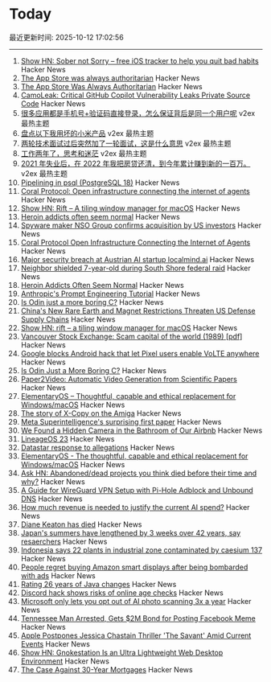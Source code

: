 # Today

最近更新时间: 2025-10-12 17:02:56

--- 
1. [Show HN: Sober not Sorry – free iOS tracker to help you quit bad habits](https://sobernotsorry.app/) Hacker News
2. [The App Store was always authoritarian](https://infrequently.org/2025/10/the-app-store-was-always-authoritarian/) Hacker News
3. [The App Store Was Always Authoritarian](https://infrequently.org/2025/10/the-app-store-was-always-authoritarian/) Hacker News
4. [CamoLeak: Critical GitHub Copilot Vulnerability Leaks Private Source Code](https://www.legitsecurity.com/blog/camoleak-critical-github-copilot-vulnerability-leaks-private-source-code) Hacker News
5. [很多应用都是手机号+验证码直接登录，怎么保证背后是同一个用户呢](https://www.v2ex.com/t/1164591) v2ex 最热主题
6. [盘点以下我用坏的小米产品](https://www.v2ex.com/t/1164584) v2ex 最热主题
7. [两轮技术面试过后突然加了一轮面试，这是什么意思](https://www.v2ex.com/t/1164576) v2ex 最热主题
8. [工作两年了，思考和迷茫](https://www.v2ex.com/t/1164575) v2ex 最热主题
9. [2021 年失业后，在 2022 年我把房贷还清，到今年累计赚到新的一百万。](https://www.v2ex.com/t/1164574) v2ex 最热主题
10. [Pipelining in psql (PostgreSQL 18)](https://postgresql.verite.pro/blog/2025/10/01/psql-pipeline.html) Hacker News
11. [Coral Protocol: Open infrastructure connecting the internet of agents](https://arxiv.org/abs/2505.00749) Hacker News
12. [Show HN: Rift – A tiling window manager for macOS](https://github.com/acsandmann/rift) Hacker News
13. [Heroin addicts often seem normal](https://justismills.substack.com/p/heroin-addicts-often-seem-normal) Hacker News
14. [Spyware maker NSO Group confirms acquisition by US investors](https://techcrunch.com/2025/10/10/spyware-maker-nso-group-confirms-acquisition-by-us-investors/) Hacker News
15. [Coral Protocol Open Infrastructure Connecting the Internet of Agents](https://arxiv.org/abs/2505.00749) Hacker News
16. [Major security breach at Austrian AI startup localmind.ai](https://localmind.ai/) Hacker News
17. [Neighbor shielded 7-year-old during South Shore federal raid](https://chicago.suntimes.com/immigration/2025/10/10/neighbor-shielded-7-year-old-during-south-shore-federal-raid-i-didnt-want-them-to-take-her) Hacker News
18. [Heroin Addicts Often Seem Normal](https://justismills.substack.com/p/heroin-addicts-often-seem-normal) Hacker News
19. [Anthropic's Prompt Engineering Tutorial](https://github.com/anthropics/prompt-eng-interactive-tutorial) Hacker News
20. [Is Odin just a more boring C?](https://dayvster.com/blog/is-odin-just-a-more-boring-c/) Hacker News
21. [China's New Rare Earth and Magnet Restrictions Threaten US Defense Supply Chains](https://www.csis.org/analysis/chinas-new-rare-earth-and-magnet-restrictions-threaten-us-defense-supply-chains) Hacker News
22. [Show HN: rift – a tiling window manager for macOS](https://github.com/acsandmann/rift) Hacker News
23. [Vancouver Stock Exchange: Scam capital of the world (1989) [pdf]](https://scamcouver.wordpress.com/wp-content/uploads/2012/04/scam-capital.pdf) Hacker News
24. [Google blocks Android hack that let Pixel users enable VoLTE anywhere](https://www.androidauthority.com/pixel-ims-broken-october-update-3606444/) Hacker News
25. [Is Odin Just a More Boring C?](https://dayvster.com/blog/is-odin-just-a-more-boring-c/) Hacker News
26. [Paper2Video: Automatic Video Generation from Scientific Papers](https://arxiv.org/abs/2510.05096) Hacker News
27. [ElementaryOS – Thoughtful, capable and ethical replacement for Windows/macOS](https://elementary.io/) Hacker News
28. [The story of X-Copy on the Amiga](https://spillhistorie.no/2025/10/10/the-story-of-x-copy-on-the-amiga/) Hacker News
29. [Meta Superintelligence's surprising first paper](https://paddedinputs.substack.com/p/meta-superintelligences-surprising) Hacker News
30. [We Found a Hidden Camera in the Bathroom of Our Airbnb](https://www.nytimes.com/2025/10/09/travel/airbnb-refund-camera-bathroom.html) Hacker News
31. [LineageOS 23](https://lineageos.org/Changelog-30/) Hacker News
32. [Datastar response to allegations](https://data-star.dev/essays/greedy_developer) Hacker News
33. [ElementaryOS - The thoughtful, capable and ethical replacement for Windows/macOS](https://elementary.io/) Hacker News
34. [Ask HN: Abandoned/dead projects you think died before their time and why?](https://news.ycombinator.com/item?id=45553132) Hacker News
35. [A Guide for WireGuard VPN Setup with Pi-Hole Adblock and Unbound DNS](https://psyonik.tech/posts/a-guide-for-wireguard-vpn-setup-with-pi-hole-adblock-and-unbound-dns/) Hacker News
36. [How much revenue is needed to justify the current AI spend?](https://pracap.com/an-ai-addendum/) Hacker News
37. [Diane Keaton has died](https://www.nytimes.com/2025/10/11/movies/diane-keaton-dead.html) Hacker News
38. [Japan's summers have lengthened by 3 weeks over 42 years, say resaerchers](https://english.kyodonews.net/articles/-/62626) Hacker News
39. [Indonesia says 22 plants in industrial zone contaminated by caesium 137](https://www.reuters.com/sustainability/boards-policy-regulation/indonesia-says-22-plants-industrial-zone-near-jakarta-contaminated-by-caesium-2025-10-08/) Hacker News
40. [People regret buying Amazon smart displays after being bombarded with ads](https://arstechnica.com/gadgets/2025/10/people-regret-buying-amazon-smart-displays-after-being-bombarded-with-ads/) Hacker News
41. [Rating 26 years of Java changes](https://neilmadden.blog/2025/09/12/rating-26-years-of-java-changes/) Hacker News
42. [Discord hack shows risks of online age checks](https://news.sky.com/story/discord-hack-shows-dangers-of-online-age-checks-as-internet-policing-hopes-put-to-the-test-13447618) Hacker News
43. [Microsoft only lets you opt out of AI photo scanning 3x a year](https://hardware.slashdot.org/story/25/10/11/0238213/microsofts-onedrive-begins-testing-face-recognizing-ai-for-photos-for-some-preview-users) Hacker News
44. [Tennessee Man Arrested, Gets $2M Bond for Posting Facebook Meme](https://reason.com/2025/10/10/tennessee-man-arrested-gets-2-million-bond-for-posting-facebook-meme/) Hacker News
45. [Apple Postpones Jessica Chastain Thriller 'The Savant' Amid Current Events](https://deadline.com/2025/09/the-savant-jessica-chastain-postponed-apple-1236553658/) Hacker News
46. [Show HN: Gnokestation Is an Ultra Lightweight Web Desktop Environment](https://gnokestation.netlify.app) Hacker News
47. [The Case Against 30-Year Mortgages](https://www.wsj.com/opinion/the-case-against-30-year-mortgages-0cbd6d56) Hacker News
